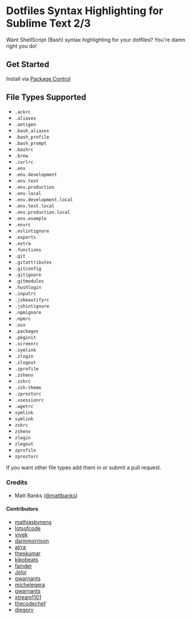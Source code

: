# Dotfiles Syntax Highlighting for Sublime Text 2/3

Want ShellScript (Bash) syntax highlighting for your dotfiles? You're damn right you do!

## Get Started

Install via [Package Control](https://sublime.wbond.net/)

## File Types Supported

- `.ackrc`
- `.aliases`
- `.antigen`
- `.bash_aliases`
- `.bash_profile`
- `.bash_prompt`
- `.bashrc`
- `.brew`
- `.curlrc`
- `.env`
- `.env.development`
- `.env.test`
- `.env.production`
- `.env.local`
- `.env.development.local`
- `.env.test.local`
- `.env.production.local`
- `.env.example`
- `.envrc`
- `.eslintignore`
- `.exports`
- `.extra`
- `.functions`
- `.git`
- `.gitattributes`
- `.gitconfig`
- `.gitignore`
- `.gitmodules`
- `.hushlogin`
- `.inputrc`
- `.jsbeautifyrc`
- `.jshintignore`
- `.npmignore`
- `.npmrc`
- `.osx`
- `.packages`
- `.pkginit`
- `.screenrc`
- `.symlink`
- `.zlogin`
- `.zlogout`
- `.zprofile`
- `.zshenv`
- `.zshrc`
- `.zsh-theme`
- `.zpreztorc`
- `.xsessionrc`
- `.wgetrc`
- `symlink`
- `symlink`
- `zshrc`
- `zshenv`
- `zlogin`
- `zlogout`
- `zprofile`
- `zpreztorc`

If you want other file types add them in or submit a pull request.

### Credits

- Matt Banks ([@mattbanks](http://twitter.com/mattbanks))

#### Contributors

- [mathiasbynens](https://github.com/mathiasbynens)
- [lotsofcode](https://github.com/lotsofcode)
- [vivek](https://github.com/vivek)
- [darinmorrison](https://github.com/darinmorrison)
- [alrra](https://github.com/alrra)
- [theskumar](https://github.com/theskumar)
- [kikobeats](https://github.com/kikobeats)
- [fainder](https://github.com/fainder)
- [Jeloi](https://github.com/Jeloi)
- [gwarnants](https://github.com/gwarnants)
- [michelegera](https://github.com/michelegera)
- [gwarnants](https://github.com/gwarnants)
- [xtream1101](https://github.com/xtream1101)
- [thecodechef](https://github.com/thecodechef)
- [diegorv](https://github.com/diegorv)
